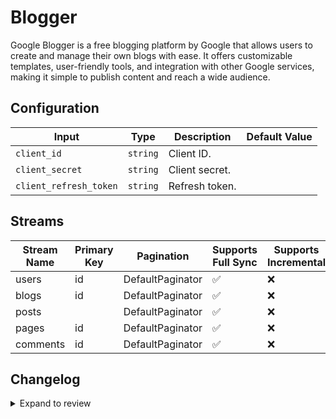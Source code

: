 # Blogger
Google Blogger is a free blogging platform by Google that allows users to create and manage their own blogs with ease. It offers customizable templates, user-friendly tools, and integration with other Google services, making it simple to publish content and reach a wide audience. 

## Configuration

| Input | Type | Description | Default Value |
|-------|------|-------------|---------------|
| `client_id` | `string` | Client ID.  |  |
| `client_secret` | `string` | Client secret.  |  |
| `client_refresh_token` | `string` | Refresh token.  |  |

## Streams
| Stream Name | Primary Key | Pagination | Supports Full Sync | Supports Incremental |
|-------------|-------------|------------|---------------------|----------------------|
| users | id | DefaultPaginator | ✅ |  ❌  |
| blogs | id | DefaultPaginator | ✅ |  ❌  |
| posts |  | DefaultPaginator | ✅ |  ❌  |
| pages | id | DefaultPaginator | ✅ |  ❌  |
| comments | id | DefaultPaginator | ✅ |  ❌  |

## Changelog

<details>
  <summary>Expand to review</summary>

| Version          | Date              | Pull Request | Subject        |
|------------------|-------------------|--------------|----------------|
| 0.0.32 | 2025-10-29 | [68738](https://github.com/airbytehq/airbyte/pull/68738) | Update dependencies |
| 0.0.31 | 2025-10-21 | [68271](https://github.com/airbytehq/airbyte/pull/68271) | Update dependencies |
| 0.0.30 | 2025-10-14 | [67844](https://github.com/airbytehq/airbyte/pull/67844) | Update dependencies |
| 0.0.29 | 2025-10-07 | [67200](https://github.com/airbytehq/airbyte/pull/67200) | Update dependencies |
| 0.0.28 | 2025-09-30 | [66321](https://github.com/airbytehq/airbyte/pull/66321) | Update dependencies |
| 0.0.27 | 2025-08-16 | [65048](https://github.com/airbytehq/airbyte/pull/65048) | Update dependencies |
| 0.0.26 | 2025-07-26 | [63795](https://github.com/airbytehq/airbyte/pull/63795) | Update dependencies |
| 0.0.25 | 2025-07-05 | [62530](https://github.com/airbytehq/airbyte/pull/62530) | Update dependencies |
| 0.0.24 | 2025-06-21 | [61887](https://github.com/airbytehq/airbyte/pull/61887) | Update dependencies |
| 0.0.23 | 2025-06-15 | [60602](https://github.com/airbytehq/airbyte/pull/60602) | Update dependencies |
| 0.0.22 | 2025-05-10 | [59841](https://github.com/airbytehq/airbyte/pull/59841) | Update dependencies |
| 0.0.21 | 2025-05-03 | [59355](https://github.com/airbytehq/airbyte/pull/59355) | Update dependencies |
| 0.0.20 | 2025-04-26 | [58736](https://github.com/airbytehq/airbyte/pull/58736) | Update dependencies |
| 0.0.19 | 2025-04-19 | [58258](https://github.com/airbytehq/airbyte/pull/58258) | Update dependencies |
| 0.0.18 | 2025-04-12 | [57632](https://github.com/airbytehq/airbyte/pull/57632) | Update dependencies |
| 0.0.17 | 2025-04-05 | [57116](https://github.com/airbytehq/airbyte/pull/57116) | Update dependencies |
| 0.0.16 | 2025-03-29 | [56571](https://github.com/airbytehq/airbyte/pull/56571) | Update dependencies |
| 0.0.15 | 2025-03-22 | [56134](https://github.com/airbytehq/airbyte/pull/56134) | Update dependencies |
| 0.0.14 | 2025-03-08 | [55358](https://github.com/airbytehq/airbyte/pull/55358) | Update dependencies |
| 0.0.13 | 2025-03-01 | [54836](https://github.com/airbytehq/airbyte/pull/54836) | Update dependencies |
| 0.0.12 | 2025-02-22 | [54220](https://github.com/airbytehq/airbyte/pull/54220) | Update dependencies |
| 0.0.11 | 2025-02-15 | [53903](https://github.com/airbytehq/airbyte/pull/53903) | Update dependencies |
| 0.0.10 | 2025-02-08 | [53435](https://github.com/airbytehq/airbyte/pull/53435) | Update dependencies |
| 0.0.9 | 2025-02-01 | [52921](https://github.com/airbytehq/airbyte/pull/52921) | Update dependencies |
| 0.0.8 | 2025-01-25 | [52161](https://github.com/airbytehq/airbyte/pull/52161) | Update dependencies |
| 0.0.7 | 2025-01-18 | [51746](https://github.com/airbytehq/airbyte/pull/51746) | Update dependencies |
| 0.0.6 | 2025-01-11 | [51242](https://github.com/airbytehq/airbyte/pull/51242) | Update dependencies |
| 0.0.5 | 2024-12-28 | [50441](https://github.com/airbytehq/airbyte/pull/50441) | Update dependencies |
| 0.0.4 | 2024-12-21 | [50162](https://github.com/airbytehq/airbyte/pull/50162) | Update dependencies |
| 0.0.3 | 2024-12-14 | [49578](https://github.com/airbytehq/airbyte/pull/49578) | Update dependencies |
| 0.0.2 | 2024-12-12 | [49012](https://github.com/airbytehq/airbyte/pull/49012) | Update dependencies |
| 0.0.1 | 2024-11-09 | | Initial release by [@bala-ceg](https://github.com/bala-ceg) via Connector Builder |

</details>
